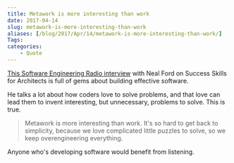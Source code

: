 ```yaml
---
title: Metawork is more interesting than work
date: 2017-04-14
slug: metawork-is-more-interesting-than-work
aliases: [/blog/2017/Apr/14/metawork-is-more-interesting-than-work/]
Tags:
categories:
    - Quote 
---
```


[This Software Engineering Radio interview](http://www.se-radio.net/2017/04/se-radio-episode-287-success-skills-for-architects-with-neil-ford/) with Neal Ford on Success Skills for Architects is full of gems about building effective software.

He talks a lot about how coders love to solve problems, and that love can lead them to invent interesting, but unnecessary, problems to solve. This is true.

> Metawork is more interesting than work. It's so hard to get back to simplicity, because we love complicated little puzzles to solve, so we keep overengineering everything.

Anyone who's developing software would benefit from listening.
